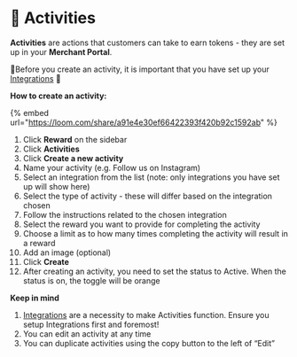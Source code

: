 # 🚴 Activities

**Activities** are actions that customers can take to earn tokens - they are set up in your **Merchant Portal**.

🚨Before you create an activity, it is important that you have set up your [Integrations](../../getting-started/integrations/) 🚨

**How to create an activity:**

{% embed url="https://loom.com/share/a91e4e30ef66422393f420b92c1592ab" %}

1. Click **Reward** on the sidebar
2. Click **Activities**
3. Click **Create a new activity**
4. Name your activity (e.g. Follow us on Instagram)
5. Select an integration from the list (note: only integrations you have set up will show here)
6. Select the type of activity - these will differ based on the integration chosen
7. Follow the instructions related to the chosen integration
8. Select the reward you want to provide for completing the activity
9. Choose a limit as to how many times completing the activity will result in a reward
10. Add an image (optional)
11. Click **Create**
12. After creating an activity, you need to set the status to Active. When the status is on, the toggle will be orange

**Keep in mind**

1. [Integrations](../../getting-started/integrations/) are a necessity to make Activities function. Ensure you setup Integrations first and foremost!
2. You can edit an activity at any time
3. You can duplicate activities using the copy button to the left of “Edit”
